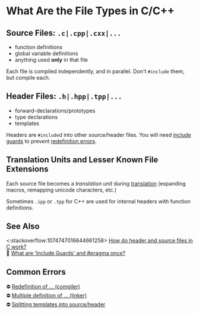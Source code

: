 # What Are the File Types in C/C++

<!-- inline -->

## Source Files: `.c|.cpp|.cxx|...`

- function definitions
- global variable definitions
- anything used **only** in that file

Each file is compiled independently, and in parallel. Don't `#include` them, but compile each.

<!-- inline -->

## Header Files: `.h|.hpp|.tpp|...`

- forward-declarations/prototypes
- type declarations
- templates

Headers are `#include`d into other source/header files. You will need
[include guards](https://64.github.io/cpp-faq/include-guards-pragma-once/) to prevent
[redefinition errors](https://stackoverflow.com/q/3746484/5740428).

## Translation Units and Lesser Known File Extensions

Each source file becomes a _translation unit_ during
[translation](https://en.cppreference.com/w/cpp/language/translation_phases) (expanding macros, remapping unicode
characters, etc.)

Sometimes `.ipp` or `.tpp` for C++ are used for internal headers with function definitions.

<!-- inline -->

## See Also

<:stackoverflow:1074747016644661258>
[How do header and source files in C work?](https://stackoverflow.com/q/5904530/5740428)<br> :page_facing_up:
[What are 'Include Guards' and #pragma once?](https://64.github.io/cpp-faq/include-guards-pragma-once/)

<!-- inline -->

## Common Errors

:no_entry: [Redefinition of ... (compiler)](https://stackoverflow.com/q/3746484/5740428)<br> :no_entry:
[Multiple definition of ... (linker)](https://stackoverflow.com/q/17764661/5740428)<br> :no_entry:
[Splitting templates into source/header](https://stackoverflow.com/q/1724036/5740428)
